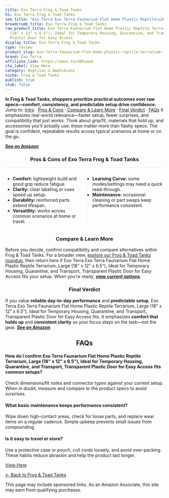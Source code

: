 ```yaml
---
title: Exo Terra Frog & Toad Tanks
h1: Exo Terra Frog & Toad Tanks
seo_title: "Exo Terra Exo Terra Faunarium Flat Home Plastic Reptile\u2026"
breadcrumb_title: Exo Terra Frog & Toad Tanks
raw_product_title: Exo Terra Faunarium Flat Home Plastic Reptile Terrarium, Large
  (18" x 12" x 6.5"), Ideal for Temporary Housing, Quarantine, and Transport, Transparent
  Plastic Door for Easy Access
display_title: Exo Terra Frog & Toad Tanks
type: review
product_slug: exo-terra-faunarium-flat-home-plastic-reptile-terrarium-large-18-x-12-x-72322e21
brand: Exo Terra
affiliate_link: https://amzn.to/48Pxawd
cta_label: View Here
category: Reptiles & Amphibians
niche: Frog & Toad Tanks
publish: true
stub: false
---
```


<div id="intro" class="full-width"><p><strong>In Frog & Toad Tanks, shoppers prioritize practical outcomes over raw specs&mdash;comfort, consistency, and predictable setup drive confidence.</strong> Jump to: <a href="#intro">Intro</a> · <a href="#pros-cons">Pros &amp; Cons</a> · <a href="#compare-more">Compare &amp; Learn More</a> · <a href="#verdict">Final Verdict</a> · <a href="#faqs">FAQs</a> It emphasizes real-world relevance&mdash;faster setup, fewer surprises, and compatibility that just works. Think about grip/fit, materials that hold up, and accessories you’ll actually use; these matter more than flashy specs. The goal is confident, repeatable results across typical scenarios at home or on the go.</p><p><a href="https://amzn.to/48Pxawd" rel="nofollow sponsored noopener" target="_blank"><strong>See on Amazon</strong></a></p></div>
<h3 id="pros-cons" style="text-align:center;">Pros &amp; Cons of Exo Terra Frog & Toad Tanks</h3>
<div class="pc-grid" style="display:grid;grid-template-columns:1fr 1fr;gap:16px;border-top:1px solid #e5e7eb;padding-top:12px;">
  <ul>
    <li><strong>Comfort:</strong> lightweight build and good grip reduce fatigue.</li>
    <li><strong>Clarity:</strong> clear labeling or cues speed up setup.</li>
    <li><strong>Durability:</strong> reinforced parts extend lifespan.</li>
    <li><strong>Versatility:</strong> works across common scenarios at home or travel.</li>
  </ul>
  <ul style="border-left:1px solid #e5e7eb;padding-left:16px;">
    <li><strong>Learning Curve:</strong> some modes/settings may need a quick read-through.</li>
    <li><strong>Maintenance:</strong> occasional cleaning or part swaps keep performance consistent.</li>
  </ul>
</div>


<h3 id="compare-more" style="text-align:center;">Compare &amp; Learn More</h3>
<p>Before you decide, confirm compatibility and compare alternatives within Frog & Toad Tanks. For a broader view, <a href="#">explore our Frog & Toad Tanks roundup</a>, then return here if Exo Terra Exo Terra Faunarium Flat Home Plastic Reptile Terrarium, Large (18" x 12" x 6.5"), Ideal for Temporary Housing, Quarantine, and Transport, Transparent Plastic Door for Easy Access fits your setup. When you’re ready, <a href="https://amzn.to/48Pxawd" rel="nofollow sponsored noopener" target="_blank"><strong>view current options</strong></a>.</p>

<h3 id="verdict" style="text-align:center;">Final Verdict</h3>
<p>If you value <strong>reliable day-to-day performance</strong> and <strong>predictable setup</strong>, Exo Terra Exo Terra Faunarium Flat Home Plastic Reptile Terrarium, Large (18" x 12" x 6.5"), Ideal for Temporary Housing, Quarantine, and Transport, Transparent Plastic Door for Easy Access fits. It emphasizes <strong>comfort that holds up</strong> and <strong>consistent clarity</strong> so your focus stays on the task&mdash;not the gear. <a href="https://amzn.to/48Pxawd" rel="nofollow sponsored noopener" target="_blank"><strong>See on Amazon</strong></a></p>

<h2 id="faqs" style="text-align:center;">FAQs</h2>
<h4><strong>How do I confirm Exo Terra Faunarium Flat Home Plastic Reptile Terrarium, Large (18" x 12" x 6.5"), Ideal for Temporary Housing, Quarantine, and Transport, Transparent Plastic Door for Easy Access fits common setups?</strong></h4>
<p>Check dimensions/fit notes and connector types against your current setup. When in doubt, measure and compare to the product specs to avoid surprises.</p>
<h4><strong>What basic maintenance keeps performance consistent?</strong></h4>
<p>Wipe down high-contact areas, check for loose parts, and replace wear items on a regular cadence. Simple upkeep prevents small issues from compounding.</p>
<h4><strong>Is it easy to travel or store?</strong></h4>
<p>Use a protective case or pouch, coil cords loosely, and avoid over-packing. These habits reduce abrasion and help the product last longer.</p>

<p><a class="btn" href="https://amzn.to/48Pxawd" target="_blank" rel="nofollow sponsored noopener">View Here</a></p>
<p><a href="/roundups/reptiles-amphibians/frog-toad-tanks/">← Back to Frog & Toad Tanks</a></p>
<aside class="disclosure">This page may include sponsored links. As an Amazon Associate, this site may earn from qualifying purchases.</aside>
